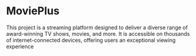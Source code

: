 # MoviePlus
This project is a streaming platform designed to deliver a diverse range of award-winning TV shows, movies, and more. It is accessible on thousands of internet-connected devices, offering users an exceptional viewing experience
